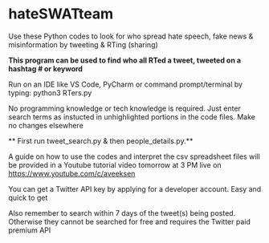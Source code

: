# hateSWATteam
Use these Python codes to look for who spread hate speech, fake news &amp; misinformation by tweeting &amp; RTing (sharing)

**This program can be used to find who all RTed a tweet,
tweeted on a hashtag # or keyword**

Run on an IDE like VS Code, PyCharm or command prompt/terminal by typing: python3 RTers.py

No programming knowledge or tech knowledge is required. Just enter search terms as instucted in
unhighlighted portions in the code files. Make no changes elsewhere

**
First run tweet_search.py & then people_details.py.**

A guide on how to use the codes and interpret the csv spreadsheet files will be provided in a Youtube tutorial video
tomorrow at 3 PM live on https://www.youtube.com/c/aveeksen

You can get a Twitter API key by applying for a developer account. Easy and quick to get

Also remember to search within 7 days of the tweet(s) being posted. Otherwise they 
cannot be searched for free and requires the Twitter paid premium API
